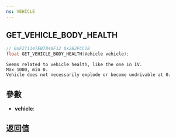 ```yaml
---
ns: VEHICLE
---
```

## GET_VEHICLE_BODY_HEALTH

```c
// 0xF271147EB7B40F12 0x2B2FCC28
float GET_VEHICLE_BODY_HEALTH(Vehicle vehicle);
```

```
Seems related to vehicle health, like the one in IV.  
Max 1000, min 0.  
Vehicle does not necessarily explode or become undrivable at 0.  
```

## 參數
* **vehicle**: 

## 返回值
